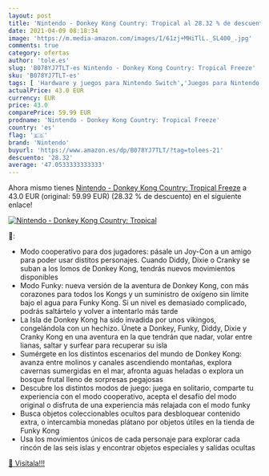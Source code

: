 ```yaml
---
layout: post
title: 'Nintendo - Donkey Kong Country: Tropical al 28.32 % de descuento'
date: 2021-04-09 08:18:34
image: 'https://m.media-amazon.com/images/I/61zj+MHiTlL._SL400_.jpg'
comments: true
category: ofertas
author: 'tole.es'
slug: 'B078YJ7TLT-es Nintendo - Donkey Kong Country: Tropical Freeze'
sku: 'B078YJ7TLT-es'
tags: [ 'Hardware y juegos para Nintendo Switch','Juegos para Nintendo Switch','Videojuegos','nintendo', ]
actualPrice: 43.0 EUR
currency: EUR
price: 43.0
comparePrice: 59.99 EUR
prodname: 'Nintendo - Donkey Kong Country: Tropical Freeze'
country: 'es'
flag: '🇪🇸'
brand: 'Nintendo'
buyurl: 'https://www.amazon.es/dp/B078YJ7TLT/?tag=tolees-21'
descuento: '28.32'
average: '47.0533333333333'
---
```


Ahora mismo tienes [Nintendo - Donkey Kong Country: Tropical Freeze](https://www.amazon.es/dp/B078YJ7TLT/?tag=tolees-21) a 43.0 EUR (original: 59.99 EUR) (28.32 %  de descuento) en el siguiente enlace!

[![Nintendo - Donkey Kong Country: Tropical](https://m.media-amazon.com/images/I/61zj+MHiTlL._SL400_.jpg)](https://www.amazon.es/dp/B078YJ7TLT/?tag=tolees-21)

🔎:

- Modo cooperativo para dos jugadores: pásale un Joy-Con a un amigo para poder usar distitos personajes. Cuando Diddy, Dixie o Cranky se suban a los lomos de Donkey Kong, tendrás nuevos movimientos disponibles
- Modo Funky: nueva versión de la aventura de Donkey Kong, con más corazones para todos los Kongs y un suministro de oxígeno sin límite bajo el agua para Funky Kong. Si un nivel es demasiado complicado, podrás saltártelo y volver a intentarlo más tarde
- La Isla de Donkey Kong ha sido invadida por unos vikingos, congelándola con un hechizo. Únete a Donkey, Funky, Diddy, Dixie y Cranky Kong en una aventura en la que tendrán que nadar, volar entre lianas, saltar y surfear para recuperar su isla
- Sumérgete en los distintos escenarios del mundo de Donkey Kong: avanza entre molinos y canales ascendiendo montañas, explora cavernas sumergidas en el mar, afronta aguas heladas o explora un bosque frutal lleno de sorpresas pegajosas
- Descubre los distintos modos de juego: juega en solitario, comparte tu experiencia con el modo cooperativo, acepta el desafío del modo original o disfruta de una experiencia más relajada con el modo funky
- Busca objetos coleccionables ocultos para desbloquear contenido extra, o intercambia monedas plátano por objetos útiles en la tienda de Funky Kong
- Usa los movimientos únicos de cada personaje para explorar cada rincón de las seis islas y encontrar objetos especiales y salidas ocultas

[🛒 Visítala!!!](https://www.amazon.es/dp/B078YJ7TLT/?tag=tolees-21)
